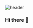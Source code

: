 ![header](https://capsule-render.vercel.app/api?type=Waving&color=gradient&customColorList=10,10,20,200,15&width=100%&height=280&section=header&text=Sulgi's%20GitHub%20Profile&fontSize=55&fontAlignY=40)
### Hi there 👋

<!--
**leesulgi66/leesulgi66** is a ✨ _special_ ✨ repository because its `README.md` (this file) appears on your GitHub profile.

Here are some ideas to get you started:

- 🔭 I’m currently working on ...
- 🌱 I’m currently learning ...
- 👯 I’m looking to collaborate on ...
- 🤔 I’m looking for help with ...
- 💬 Ask me about ...
- 📫 How to reach me: ...
- 😄 Pronouns: ...
- ⚡ Fun fact: ...
-->
